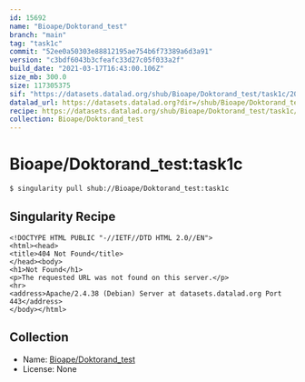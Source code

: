 ```yaml
---
id: 15692
name: "Bioape/Doktorand_test"
branch: "main"
tag: "task1c"
commit: "52ee0a50303e88812195ae754b6f73389a6d3a91"
version: "c3bdf6043b3cfeafc33d27c05f033a2f"
build_date: "2021-03-17T16:43:00.106Z"
size_mb: 300.0
size: 117305375
sif: "https://datasets.datalad.org/shub/Bioape/Doktorand_test/task1c/2021-03-17-52ee0a50-c3bdf604/c3bdf6043b3cfeafc33d27c05f033a2f.sif"
datalad_url: https://datasets.datalad.org?dir=/shub/Bioape/Doktorand_test/task1c/2021-03-17-52ee0a50-c3bdf604/
recipe: https://datasets.datalad.org/shub/Bioape/Doktorand_test/task1c/2021-03-17-52ee0a50-c3bdf604/Singularity
collection: Bioape/Doktorand_test
---
```


# Bioape/Doktorand_test:task1c

```bash
$ singularity pull shub://Bioape/Doktorand_test:task1c
```

## Singularity Recipe

```singularity
<!DOCTYPE HTML PUBLIC "-//IETF//DTD HTML 2.0//EN">
<html><head>
<title>404 Not Found</title>
</head><body>
<h1>Not Found</h1>
<p>The requested URL was not found on this server.</p>
<hr>
<address>Apache/2.4.38 (Debian) Server at datasets.datalad.org Port 443</address>
</body></html>
```

## Collection

 - Name: [Bioape/Doktorand_test](https://github.com/Bioape/Doktorand_test)
 - License: None

